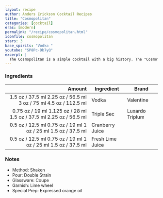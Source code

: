 ```yaml
---
layout: recipe
author: Anders Erickson Cocktail Recipes
title: "Cosmopolitan"
categories: [cocktail]
eras: [modern]
permalink: "/recipe/cosmopolitan.html"
iconfile: cosmopolitan
stars: 3
base_spirits: "Vodka "
youtube: "SP8Pc-Db7yQ"
excerpt: |
  The Cosmopolitan is a simple cocktail with a big history. The "Cosmo" is known for its vibrant pink color and tart, sweet flavor. It gained widespread popularity in the 1990s, particularly after its association with the TV show "Sex and the City."
---
```


### Ingredients

|  Amount | Ingredient       | Brand           |
| ------: | ---------------- | --------------- |
|  <span class="onex active">1.5 oz / 37.5 ml</span> <span class="onehalfx">2.25 oz / 56.5 ml</span> <span class="twox">3 oz / 75 ml</span> <span class="threex">4.5 oz / 112.5 ml</span> | Vodka            | Valentine       |
| <span class="onex active">0.75 oz / 19 ml</span> <span class="onehalfx">1.125 oz / 28 ml</span> <span class="twox">1.5 oz / 37.5 ml</span> <span class="threex">2.25 oz / 56.5 ml</span> | Triple Sec       | Luxardo Triplum |
|  <span class="onex active">0.5 oz / 12.5 ml</span> <span class="onehalfx">0.75 oz / 19 ml</span> <span class="twox">1 oz / 25 ml</span> <span class="threex">1.5 oz / 37.5 ml</span> | Cranberry Juice  |
|  <span class="onex active">0.5 oz / 12.5 ml</span> <span class="onehalfx">0.75 oz / 19 ml</span> <span class="twox">1 oz / 25 ml</span> <span class="threex">1.5 oz / 37.5 ml</span> | Fresh Lime Juice |

### Notes

- Method: Shaken
- Pour: Double Strain
- Glassware: Coupe
- Garnish: Lime wheel
- Special Prep: Expressed orange oil
